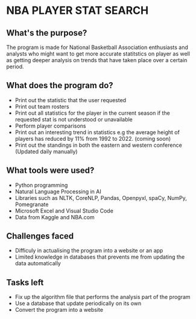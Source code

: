 # NBA PLAYER STAT SEARCH
## What's the purpose?
The program is made for National Basketball Association enthusiasts and analysts who might want to get more accurate statitstics on player as well as getting 
deeper analysis on trends that have taken place over a certain period.

## What does the program do?
- Print out the statistic that the user requested
- Print out team rosters
- Print out all statistics for the player in the current season if the requested stat is not understood or unavailable
- Perform player comparisons
- Print out an interesting trend in statistics e.g the average height of players has reduced by 11% from 1992 to 2022. (coming soon)
- Print out the standings in both the eastern and western conference (Updated daily manually)

## What tools were used?
- Python programming
- Natural Language Processing in AI
- Libraries such as NLTK, CoreNLP, Pandas, Openpyxl, spaCy, NumPy, Pomegranate
- Microsoft Excel and Visual Studio Code
- Data from Kaggle and NBA.com

## Challenges faced
- Difficuly in actualising the program into a website or an app
- Limited knowledge in databases that prevents me from updating the data automatically

## Tasks left
- Fix up the algorithm file that performs the analysis part of the program
- Use a database that update periodically on its own
- Convert the program into a website
